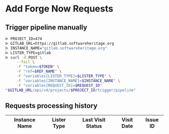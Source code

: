 # Add Forge Now Requests

## Trigger pipeline manually

```bash
ᐅ PROJECT_ID=474
ᐅ GITLAB_URL=https://gitlab.softwareheritage.org
ᐅ INSTANCE_NAME="gitlab.softwareheritage.org"
ᐅ LISTER_TYPE=gitlab
ᐅ curl -X POST \
     --fail \
     -F "token=$TOKEN" \
     -F "ref=$REF_NAME" \
     -F "variables[LISTER_TYPE]=$LISTER_TYPE" \
     -F "variables[INSTANCE_NAME]=$INSTANCE_NAME" \
     -F "variables[REQUEST_ID]=$REQUEST_ID"
"$GITLAB_URL/api/v4/projects/$PROJECT_ID/trigger/pipeline"
```

## Requests processing history

| Instance Name    | Lister Type       | Last Visit Status | Visit Date     | Issue ID     |
|------------------|-------------------|-------------------|----------------|--------------|
